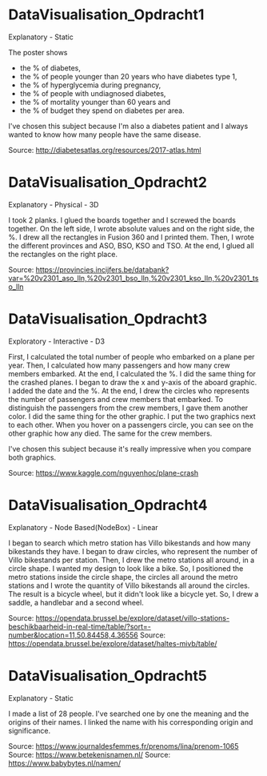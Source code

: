 # DataVisualisation_Opdracht1

Explanatory - Static

The poster shows
  - the % of diabetes,
  - the % of people younger than 20 years who have diabetes type 1,
  - the % of hyperglycemia during pregnancy,
  - the % of people with undiagnosed diabetes,
  - the % of mortality younger than 60 years and
  - the % of budget they spend on diabetes per area.
  
I've chosen this subject because I'm also a diabetes patient and I always wanted to know how many people have the same disease.

Source: http://diabetesatlas.org/resources/2017-atlas.html
    
    
# DataVisualisation_Opdracht2

Explanatory - Physical - 3D

I took 2 planks. I glued the boards together and I screwed the boards together. On the left side, I wrote absolute values and on the right side, the %. I drew all the rectangles in Fusion 360 and I printed them. Then, I wrote the different provinces and ASO, BSO, KSO and TSO. At the end, I glued all the rectangles on the right place.

Source: https://provincies.incijfers.be/databank?var=%20v2301_aso_lln,%20v2301_bso_lln,%20v2301_kso_lln,%20v2301_tso_lln


# DataVisualisation_Opdracht3

Exploratory - Interactive - D3

First, I calculated the total number of people who embarked on a plane per year. Then, I calculated how many passengers and how many crew members embarked. At the end, I calculated the %. I did the same thing for the crashed planes.
I began to draw the x and y-axis of the aboard graphic. I added the date and the %. At the end, I drew the circles who represents the number of passengers and crew members that embarked. To distinguish the passengers from the crew members, I gave them another color. I did the same thing for the other graphic. I put the two graphics next to each other. When you hover on a passengers circle, you can see on the other graphic how any died. The same for the crew members.

I've chosen this subject because it's really impressive when you compare both graphics.

Source: https://www.kaggle.com/nguyenhoc/plane-crash


# DataVisualisation_Opdracht4

Explanatory - Node Based(NodeBox) - Linear

I began to search which metro station has Villo bikestands and how many bikestands they have. I began to draw circles, who represent the number of Villo bikestands per station. Then, I drew the metro stations all around, in a circle shape. I wanted my design to look like a bike. So, I positioned the metro stations inside the circle shape, the circles all around the metro stations and I wrote the quantity of Villo bikestands all around the circles. The result is a bicycle wheel, but it didn't look like a bicycle yet. So, I drew a saddle, a handlebar and a second wheel.

Source: https://opendata.brussel.be/explore/dataset/villo-stations-beschikbaarheid-in-real-time/table/?sort=-number&location=11,50.84458,4.36556
Source: https://opendata.brussel.be/explore/dataset/haltes-mivb/table/
    

# DataVisualisation_Opdracht5

Explanatory - Static

I made a list of 28 people. I've searched one by one the meaning and the origins of their names. I linked the name with his corresponding origin and significance.

Source: https://www.journaldesfemmes.fr/prenoms/lina/prenom-1065
Source: https://www.betekenisnamen.nl/
Source: https://www.babybytes.nl/namen/
